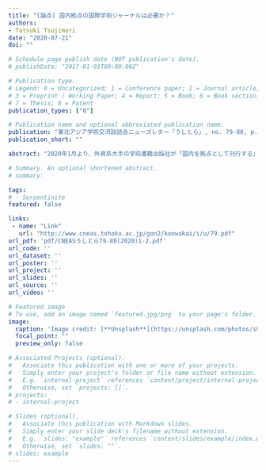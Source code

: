 ```yaml
---
title: "[論点] 国内拠点の国際学術ジャーナルは必要か？"
authors:
- Tatsuki Tsujimori
date: "2020-07-21"
doi: ""

# Schedule page publish date (NOT publication's date).
# publishDate: "2017-01-01T00:00:00Z"

# Publication type.
# Legend: 0 = Uncategorized; 1 = Conference paper; 2 = Journal article;
# 3 = Preprint / Working Paper; 4 = Report; 5 = Book; 6 = Book section;
# 7 = Thesis; 8 = Patent
publication_types: ["0"]

# Publication name and optional abbreviated publication name.
publication: "東北アジア学術交流談話会ニューズレター「うしとら」, no. 79-80, p. 1-2"
publication_short: ""

abstract: "2020年1月より、外資系大手の学術書籍出版社が「国内を拠点として刊行する」国際学術ジャーナルの編集長を務めることになった。これまでに７誌の国際学術ジャーナルの編集に関わってきたが、編集長（編集委員長）は初めての経験である。創刊から四半世紀を超えた歴史と伝統に敬意を表しながら、もう１人の編集長の先生とジャーナルの発展に尽力しているところである。小論では国際学術ジャーナルを取り巻く最近の動向を紹介し、国内拠点の国際学術ジャーナルの存在意義について論じたい。"

# Summary. An optional shortened abstract.
# summary: 

tags: 
# - Serpentinite
featured: false

links:
 - name: "Link"
   url: "http://www.cneas.tohoku.ac.jp/gon2/konwakai/i/u/79.pdf"
url_pdf: 'pdf/CNEASうしとら79-80(2020)1-2.pdf'
url_code: ''
url_dataset: ''
url_poster: ''
url_project: ''
url_slides: ''
url_source: ''
url_video: ''

# Featured image
# To use, add an image named `featured.jpg/png` to your page's folder. 
image: 
  caption: 'Image credit: [**Unsplash**](https://unsplash.com/photos/s9CC2SKySJM)'
  focal_point: ""
  preview_only: false

# Associated Projects (optional).
#   Associate this publication with one or more of your projects.
#   Simply enter your project's folder or file name without extension.
#   E.g. `internal-project` references `content/project/internal-project/index.md`.
#   Otherwise, set `projects: []`.
# projects:
# - internal-project

# Slides (optional).
#   Associate this publication with Markdown slides.
#   Simply enter your slide deck's filename without extension.
#   E.g. `slides: "example"` references `content/slides/example/index.md`.
#   Otherwise, set `slides: ""`.
# slides: example
---
```

